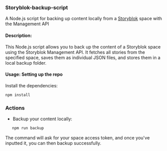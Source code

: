### Storyblok-backup-script
A Node.js script for backing up content locally from a [Storyblok](storyblok.com) space with the Management API

#### **Description:**

This Node.js script allows you to back up the content of a Storyblok space using the Storyblok Management API. It fetches all stories from the specified space, saves them as individual JSON files, and stores them in a local backup folder. 

#### **Usage: Setting up the repo**

Install the dependencies:

   ```bash
   npm install 
   ```

### Actions

- Backup your content locally:

```bash 
   npm run backup
```

The command will ask for your space access token, and once you've inputted it, you can then backup successfully. 

